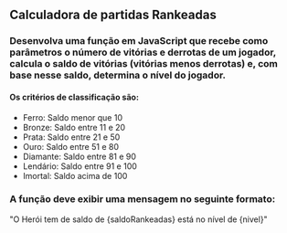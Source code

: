 ## Calculadora de partidas Rankeadas
### Desenvolva uma função em JavaScript que recebe como parâmetros o número de vitórias e derrotas de um jogador, calcula o saldo de vitórias (vitórias menos derrotas) e, com base nesse saldo, determina o nível do jogador.

#### Os critérios de classificação são:

- Ferro: Saldo menor que 10
- Bronze: Saldo entre 11 e 20
- Prata: Saldo entre 21 e 50
- Ouro: Saldo entre 51 e 80
- Diamante: Saldo entre 81 e 90
- Lendário: Saldo entre 91 e 100
- Imortal: Saldo acima de 100

### A função deve exibir uma mensagem no seguinte formato:
"O Herói tem de saldo de {saldoRankeadas} está no nível de {nivel}"
